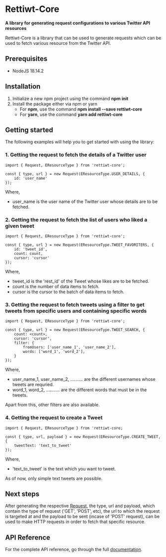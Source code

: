 # Rettiwt-Core

**A library for generating request configurations to various Twitter API resources**

Rettiwt-Core is a library that can be used to generate requests which can be used to fetch various resource from the Twitter API.

## Prerequisites

-   NodeJS 18.14.2

## Installation

1.  Initialize a new npm project using the command **npm init**
2.  Install the package either via npm or yarn
    -   For **npm**, use the command **npm install --save rettiwt-core**
    -   For **yarn**, use the command **yarn add rettiwt-core**

## Getting started

The following examples will help you to get started with using the library:

### 1. Getting the request to fetch the details of a Twitter user

```
import { Request, EResourceType } from 'rettiwt-core';

const { type, url } = new Request(EResourceType.USER_DETAILS, {
    id: 'user_name'
});
```

Where,

-   user_name is the user name of the Twitter user whose details are to be fetched.

### 2. Getting the request to fetch the list of users who liked a given tweet

```
import { Request, EResourceType } from 'rettiwt-core';

const { type, url } = new Request(EResourceType.TWEET_FAVORITERS, {
    id: 'tweet_id',
    count: count,
    cursor: 'cursor'
});
```

Where,

-   tweet_id is the 'rest_id' of the Tweet whose likes are to be fetched.
-   count is the number of data items to fetch.
-   cursor is the cursor to the batch of data items to fetch.

### 3. Getting the request to fetch tweets using a filter to get tweets from specific users and containing specific words

```
import { Request, EResourceType } from 'rettiwt-core';

const { type, url } = new Request(EResourceType.TWEET_SEARCH, {
    count: <count>,
    cursor: 'cursor',
    filter: {
        fromUsers: ['user_name_1', 'user_name_2'],
        words: ['word_1', 'word_2'],
    }
});
```

Where,

-   user_name_1, user_name_2, .......... are the different usernames whose tweets are requried.
-   word_1, word_2, ........... are the different words that must be in the tweets.

Apart from this, other filters are also available.

### 4. Getting the request to create a Tweet

```
import { Request, EResourceType } from 'rettiwt-core;

const { type, url, payload } = new Request(EResourceType.CREATE_TWEET, {
    tweetText: 'text_to_tweet'
});
```

Where,

-   'text_to_tweet' is the text which you want to tweet.

As of now, only simple text tweets are possible.

## Next steps

After generating the respective [Request](https://rishikant181.github.io/Rettiwt-Core/classes/Request.html), the type, url and payload, which contain the type of request ('GET', 'POST', etc), the url to which the request is targeted at and the payload to be sent (incase of 'POST' request), can be used to make HTTP requests in order to fetch that specific resource.

## API Reference

For the complete API reference, go through the full [documentation](https://rishikant181.github.io/Rettiwt-Core/).
